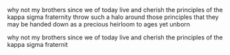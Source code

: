why not my brothers since we of today live and cherish the principles of the kappa sigma fraternity throw such a halo around those principles that they may be handed down as a precious heirloom to ages yet unborn




why not my brothers since we of today live and cherish the principles of the kappa sigma fraternit